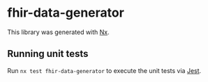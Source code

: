 # fhir-data-generator

This library was generated with [Nx](https://nx.dev).

## Running unit tests

Run `nx test fhir-data-generator` to execute the unit tests via [Jest](https://jestjs.io).
